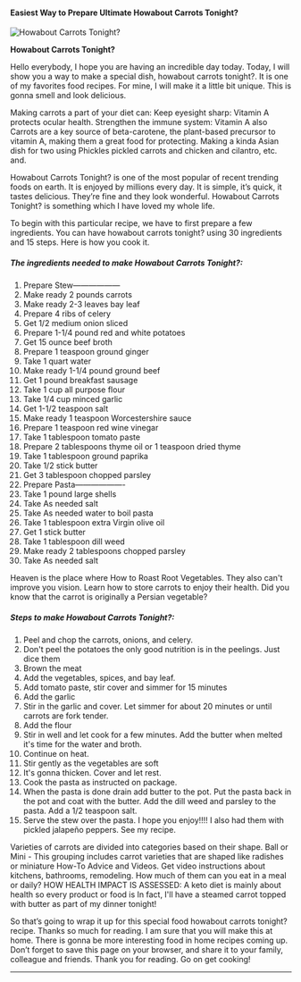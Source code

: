             

#### Easiest Way to Prepare Ultimate Howabout Carrots Tonight?

![Howabout Carrots Tonight?](https://img-global.cpcdn.com/recipes/a7dd90b0b99370c4/751x532cq70/howabout-carrots-tonight-recipe-main-photo.jpg)

**Howabout Carrots Tonight?**

Hello everybody, I hope you are having an incredible day today. Today, I will show you a way to make a special dish, howabout carrots tonight?. It is one of my favorites food recipes. For mine, I will make it a little bit unique. This is gonna smell and look delicious.

Making carrots a part of your diet can: Keep eyesight sharp: Vitamin A protects ocular health. Strengthen the immune system: Vitamin A also Carrots are a key source of beta-carotene, the plant-based precursor to vitamin A, making them a great food for protecting. Making a kinda Asian dish for two using Phickles pickled carrots and chicken and cilantro, etc. and.

Howabout Carrots Tonight? is one of the most popular of recent trending foods on earth. It is enjoyed by millions every day. It is simple, it’s quick, it tastes delicious. They’re fine and they look wonderful. Howabout Carrots Tonight? is something which I have loved my whole life.

To begin with this particular recipe, we have to first prepare a few ingredients. You can have howabout carrots tonight? using 30 ingredients and 15 steps. Here is how you cook it.

##### The ingredients needed to make Howabout Carrots Tonight?:

1.  Prepare Stew——————
2.  Make ready 2 pounds carrots
3.  Make ready 2-3 leaves bay leaf
4.  Prepare 4 ribs of celery
5.  Get 1/2 medium onion sliced
6.  Prepare 1-1/4 pound red and white potatoes
7.  Get 15 ounce beef broth
8.  Prepare 1 teaspoon ground ginger
9.  Take 1 quart water
10.  Make ready 1-1/4 pound ground beef
11.  Get 1 pound breakfast sausage
12.  Take 1 cup all purpose flour
13.  Take 1/4 cup minced garlic
14.  Get 1-1/2 teaspoon salt
15.  Make ready 1 teaspoon Worcestershire sauce
16.  Prepare 1 teaspoon red wine vinegar
17.  Take 1 tablespoon tomato paste
18.  Prepare 2 tablespoons thyme oil or 1 teaspoon dried thyme
19.  Take 1 tablespoon ground paprika
20.  Take 1/2 stick butter
21.  Get 3 tablespoon chopped parsley
22.  Prepare Pasta——————-
23.  Take 1 pound large shells
24.  Take As needed salt
25.  Take As needed water to boil pasta
26.  Take 1 tablespoon extra Virgin olive oil
27.  Get 1 stick butter
28.  Take 1 tablespoon dill weed
29.  Make ready 2 tablespoons chopped parsley
30.  Take As needed salt

Heaven is the place where How to Roast Root Vegetables. They also can't improve you vision. Learn how to store carrots to enjoy their health. Did you know that the carrot is originally a Persian vegetable?

##### Steps to make Howabout Carrots Tonight?:

1.  Peel and chop the carrots, onions, and celery.
2.  Don't peel the potatoes the only good nutrition is in the peelings. Just dice them
3.  Brown the meat
4.  Add the vegetables, spices, and bay leaf.
5.  Add tomato paste, stir cover and simmer for 15 minutes
6.  Add the garlic
7.  Stir in the garlic and cover. Let simmer for about 20 minutes or until carrots are fork tender.
8.  Add the flour
9.  Stir in well and let cook for a few minutes. Add the butter when melted it's time for the water and broth.
10.  Continue on heat.
11.  Stir gently as the vegetables are soft
12.  It's gonna thicken. Cover and let rest.
13.  Cook the pasta as instructed on package.
14.  When the pasta is done drain add butter to the pot. Put the pasta back in the pot and coat with the butter. Add the dill weed and parsley to the pasta. Add a 1/2 teaspoon salt.
15.  Serve the stew over the pasta. I hope you enjoy!!!! I also had them with pickled jalapeño peppers. See my recipe.

Varieties of carrots are divided into categories based on their shape. Ball or Mini - This grouping includes carrot varieties that are shaped like radishes or miniature How-To Advice and Videos. Get video instructions about kitchens, bathrooms, remodeling. How much of them can you eat in a meal or daily? HOW HEALTH IMPACT IS ASSESSED: A keto diet is mainly about health so every product or food is In fact, I'll have a steamed carrot topped with butter as part of my dinner tonight!

So that’s going to wrap it up for this special food howabout carrots tonight? recipe. Thanks so much for reading. I am sure that you will make this at home. There is gonna be more interesting food in home recipes coming up. Don’t forget to save this page on your browser, and share it to your family, colleague and friends. Thank you for reading. Go on get cooking!

* * *